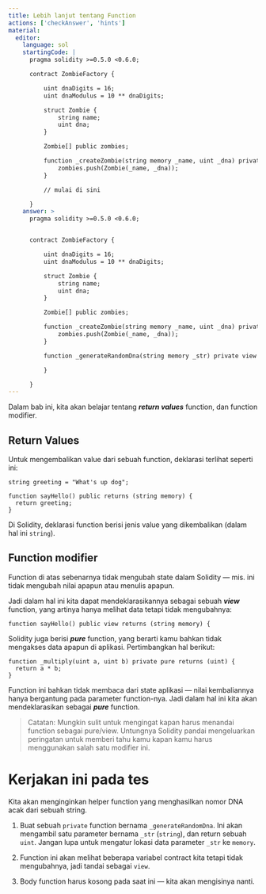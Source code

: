 ```yaml
---
title: Lebih lanjut tentang Function
actions: ['checkAnswer', 'hints']
material:
  editor:
    language: sol
    startingCode: |
      pragma solidity >=0.5.0 <0.6.0;

      contract ZombieFactory {

          uint dnaDigits = 16;
          uint dnaModulus = 10 ** dnaDigits;

          struct Zombie {
              string name;
              uint dna;
          }

          Zombie[] public zombies;

          function _createZombie(string memory _name, uint _dna) private {
              zombies.push(Zombie(_name, _dna));
          }

          // mulai di sini

      }
    answer: >
      pragma solidity >=0.5.0 <0.6.0;


      contract ZombieFactory {

          uint dnaDigits = 16;
          uint dnaModulus = 10 ** dnaDigits;

          struct Zombie {
              string name;
              uint dna;
          }

          Zombie[] public zombies;

          function _createZombie(string memory _name, uint _dna) private {
              zombies.push(Zombie(_name, _dna));
          } 

          function _generateRandomDna(string memory _str) private view returns (uint) {

          }

      }
---
```


Dalam bab ini, kita akan belajar tentang **_return values_** function, dan function modifier.

## Return Values

Untuk mengembalikan value dari sebuah function, deklarasi terlihat seperti ini:

```
string greeting = "What's up dog";

function sayHello() public returns (string memory) {
  return greeting;
}
```

Di Solidity, deklarasi function berisi jenis value yang dikembalikan (dalam hal ini `string`).

## Function modifier

Function di atas sebenarnya tidak mengubah state dalam Solidity — mis. ini tidak mengubah nilai apapun atau menulis apapun.

Jadi dalam hal ini kita dapat mendeklarasikannya sebagai sebuah **_view_** function, yang artinya hanya melihat data tetapi tidak mengubahnya:

```
function sayHello() public view returns (string memory) {
```

Solidity juga berisi **_pure_** function, yang berarti kamu bahkan tidak mengakses data apapun di aplikasi. Pertimbangkan hal berikut:

```
function _multiply(uint a, uint b) private pure returns (uint) {
  return a * b;
}
```

Function ini bahkan tidak membaca dari state aplikasi — nilai kembaliannya hanya bergantung pada parameter function-nya. Jadi dalam hal ini kita akan mendeklarasikan sebagai **_pure_** function.

> Catatan: Mungkin sulit untuk mengingat kapan harus menandai function sebagai pure/view. Untungnya Solidity pandai mengeluarkan peringatan untuk memberi tahu kamu kapan kamu harus menggunakan salah satu modifier ini.

# Kerjakan ini pada tes

Kita akan menginginkan helper function yang menghasilkan nomor DNA acak dari sebuah string.

1. Buat sebuah `private` function bernama `_generateRandomDna`. Ini akan mengambil satu parameter bernama `_str` (`string`), dan return sebuah `uint`. Jangan lupa untuk mengatur lokasi data parameter `_str` ke `memory`.

2. Function ini akan melihat beberapa variabel contract kita tetapi tidak mengubahnya, jadi tandai sebagai `view`.

3. Body function harus kosong pada saat ini — kita akan mengisinya nanti.
